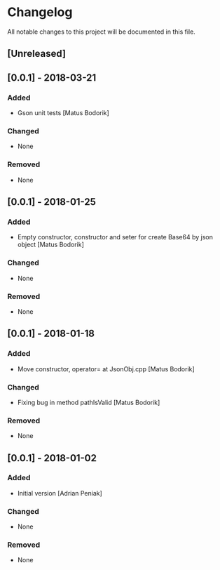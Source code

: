 # Changelog
All notable changes to this project will be documented in this file.

## [Unreleased]
## [0.0.1] - 2018-03-21
### Added
- Gson unit tests [Matus Bodorik]

### Changed
- None

### Removed
- None

## [0.0.1] - 2018-01-25
### Added
- Empty constructor, constructor and seter for create Base64 by json object [Matus Bodorik]

### Changed
- None

### Removed
- None

## [0.0.1] - 2018-01-18
### Added
- Move constructor, operator= at JsonObj.cpp [Matus Bodorik]

### Changed
- Fixing bug in method pathIsValid [Matus Bodorik]

### Removed
- None

## [0.0.1] - 2018-01-02
### Added
- Initial version [Adrian Peniak]

### Changed
- None

### Removed
- None